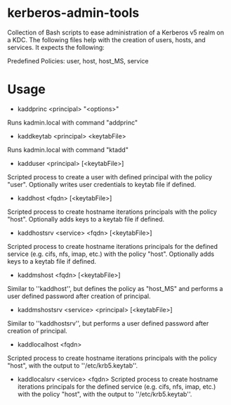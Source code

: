 kerberos-admin-tools
====================

Collection of Bash scripts to ease administration of a Kerberos v5 realm on a KDC. The following files help with the creation of users, hosts, and services. It expects the following:

Predefined Policies: user, host, host_MS, service

Usage
=====
- kaddprinc \<principal\> "\<options\>"

Runs kadmin.local with command "addprinc"

- kaddkeytab \<principal\> \<keytabFile\>

Runs kadmin.local with command "ktadd"

- kadduser \<principal\> \[\<keytabFile\>\]

Scripted process to create a user with defined principal with the policy "user". Optionally writes user credentials to keytab file if defined. 

- kaddhost \<fqdn\> \[\<keytabFile\>\]

Scripted process to create hostname iterations principals with the policy "host".  Optionally adds keys to a keytab file if defined.

- kaddhostsrv \<service\> \<fqdn\> \[\<keytabFile\>\]

Scripted process to create hostname iterations principals for the defined service (e.g. cifs, nfs, imap, etc.) with the policy "host".  Optionally adds keys to a keytab file if defined.

- kaddmshost \<fqdn\> \[\<keytabFile\>\]

Similar to ''kaddhost'', but defines the policy as "host_MS" and performs a user defined password after creation of principal.

- kaddmshostsrv \<service\> \<principal\> \[\<keytabFile\>\]

Similar to ''kaddhostsrv'', but performs a user defined password after creation of principal. 

- kaddlocalhost \<fqdn\>

Scripted process to create hostname iterations principals with the policy "host", with the output to ''/etc/krb5.keytab''.

- kaddlocalsrv \<service\> \<fqdn\>
Scripted process to create hostname iterations principals for the defined service (e.g. cifs, nfs, imap, etc.) with the policy "host", with the output to ''/etc/krb5.keytab''.
